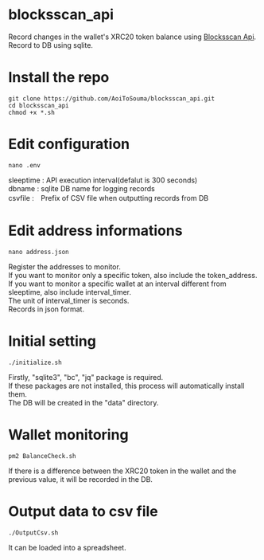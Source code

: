 # blocksscan_api
Record changes in the wallet's XRC20 token balance using [Blocksscan Api](https://xdc.blocksscan.io/docs/).<br>
Record to DB using sqlite.<br>

# Install the repo
```
git clone https://github.com/AoiToSouma/blocksscan_api.git
cd blocksscan_api
chmod +x *.sh
```

# Edit configuration
```
nano .env
```
sleeptime : API execution interval(defalut is 300 seconds)<br>
dbname : sqlite DB name for logging records<br>
csvfile :　Prefix of CSV file when outputting records from DB<br>

# Edit address informations
```
nano address.json
```
Register the addresses to monitor.<br>
If you want to monitor only a specific token, also include the token_address.<br>
If you want to monitor a specific wallet at an interval different from sleeptime, also include interval_timer.<br>
The unit of interval_timer is seconds.<br>
Records in json format.
# Initial setting
```
./initialize.sh
```
Firstly, "sqlite3", "bc", "jq" package is required.<br>
If these packages are not installed, this process will automatically install them.<br>
The DB will be created in the "data" directory.<br>

# Wallet monitoring
```
pm2 BalanceCheck.sh
```
If there is a difference between the XRC20 token in the wallet and the previous value, it will be recorded in the DB.

# Output data to csv file
```
./OutputCsv.sh 
```
It can be loaded into a spreadsheet.
